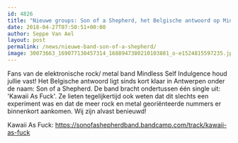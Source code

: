 ```yaml
---
id: 4826
title: "Nieuwe groups: Son of a Shepherd, het Belgische antwoord op Mindless Self Indulgence"
date: 2018-04-27T07:50:51+00:00
author: Seppe Van Ael
layout: post
permalink: /news/nieuwe-band-son-of-a-shepherd/
image: 30073663_169077130457314_1688947380210103881_o-e1524815597235.jpg
---
```

Fans van de elektronische rock/ metal band Mindless Self Indulgence houd jullie vast! Het Belgische antwoord ligt sinds kort klaar in Antwerpen onder de naam: Son of a Shepherd. De band bracht ondertussen één single uit: 'Kawaii As Fuck'. Ze lieten tegelijkertijd ook weten dat dit slechts een experiment was en dat de meer rock en metal georiënteerde nummers er binnenkort aankomen. Wij zijn alvast benieuwd!

Kawaii As Fuck: <https://sonofashepherdband.bandcamp.com/track/kawaii-as-fuck>